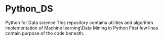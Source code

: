 # Python_DS
Python for Data science
This repository contains utilities and algorithm implementation of Machine learning\Data Mining in Python
First few lines contain purpose of the code beneath.
